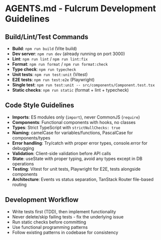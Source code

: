 # AGENTS.md - Fulcrum Development Guidelines

## Build/Lint/Test Commands

- **Build**: `npm run build` (Vite build)
- **Dev server**: `npm run dev` (already running on port 3000)
- **Lint**: `npm run lint` / `npm run lint:fix`
- **Format**: `npm run format` / `npm run format:check`
- **Type check**: `npm run typecheck`
- **Unit tests**: `npm run test:unit` (Vitest)
- **E2E tests**: `npm run test:e2e` (Playwright)
- **Single test**: `npm run test:unit -- src/components/Component.test.tsx`
- **Static checks**: `npm run static` (format + lint + typecheck)

## Code Style Guidelines

- **Imports**: ES modules only (`import`), never CommonJS (`require`)
- **Components**: Functional components with hooks, no classes
- **Types**: Strict TypeScript with `strictNullChecks: true`
- **Naming**: camelCase for variables/functions, PascalCase for components/types
- **Error handling**: Try/catch with proper error types, console.error for debugging
- **Validation**: Client-side validation before API calls
- **State**: useState with proper typing, avoid any types except in DB operations
- **Testing**: Vitest for unit tests, Playwright for E2E, tests alongside components
- **Architecture**: Events vs status separation, TanStack Router file-based routing

## Development Workflow

- Write tests first (TDD), then implement functionality
- Never delete/skip failing tests - fix the underlying issue
- Run static checks before committing
- Use functional programming patterns
- Follow existing patterns in codebase for consistency
